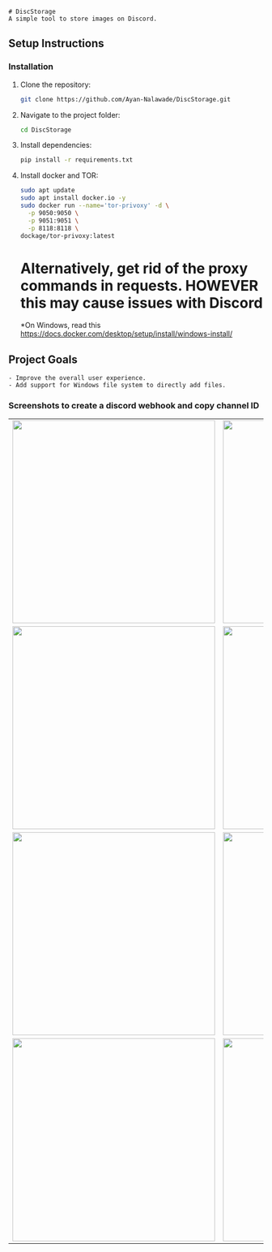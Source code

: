 ```
# DiscStorage
A simple tool to store images on Discord.
```

## Setup Instructions

### Installation
1. Clone the repository:
   ```bash
   git clone https://github.com/Ayan-Nalawade/DiscStorage.git
   ```
2. Navigate to the project folder:
   ```bash
   cd DiscStorage
   ```
3. Install dependencies:
   ```bash
   pip install -r requirements.txt
   ```
4. Install docker and TOR:
   ```bash
   sudo apt update
   sudo apt install docker.io -y
   sudo docker run --name='tor-privoxy' -d \
     -p 9050:9050 \
     -p 9051:9051 \
     -p 8118:8118 \
   dockage/tor-privoxy:latest
   ```
   # Alternatively, get rid of the proxy commands in requests. HOWEVER this may cause issues with Discord
   *On Windows, read this https://docs.docker.com/desktop/setup/install/windows-install/


## Project Goals
```
- Improve the overall user experience.
- Add support for Windows file system to directly add files.
```


### Screenshots to create a discord webhook and copy channel ID

<table>
  <tr>
    <td><img src="https://github.com/user-attachments/assets/77df4383-d303-41f6-837d-fcc932405cd6" width="400"></td>
    <td><img src="https://github.com/user-attachments/assets/76c4ca53-cdb3-4350-a924-023697893890" width="400"></td>
  </tr>
  <tr>
    <td><img src="https://github.com/user-attachments/assets/521d6acd-d86f-494b-8237-562c46aa349a" width="400"></td>
    <td><img src="https://github.com/user-attachments/assets/54c449d2-4f0a-49ac-953d-56796211e3ae" width="400"></td>
  </tr>
  <tr>
    <td><img src="https://github.com/user-attachments/assets/bce64565-7874-44bd-961d-c976daea06ed" width="400"></td>
    <td><img src="https://github.com/user-attachments/assets/633e9a11-8b46-4c0c-b576-83310af18167" width="400"></td>
  </tr>
  <tr>
    <td><img src="https://github.com/user-attachments/assets/b3221539-2bfe-4d28-ae0f-0e12a127c69a" width="400"></td>
    <td><img src="https://github.com/user-attachments/assets/22e4069f-5aef-4d3e-9d3f-8bd4010d0f39" width="400"></td>
  </tr>
</table>
